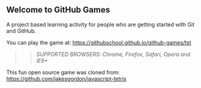 ## Welcome to GitHub Games

A project based learning activity for people who are getting started with Git and GitHub.

You can play the game at: https://githubschool.github.io/github-games/tst

>> _*SUPPORTED BROWSERS*: Chrome, Firefox, Safari, Opera and IE9+_

This fun open source game was cloned from: https://github.com/jakesgordon/javascript-tetris
